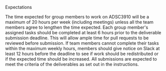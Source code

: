 Expectations

The time expected for group members to work on ADSC3910 will be a maximum of 20 hours per week (including meetings) unless all the team members agree to lengthen the time expected.
Each group member's assigned tasks should be completed at least 6 hours prior to the deliverable submission deadline. This will allow ample time for pull requests to be reviewed before submission.
If team members cannot complete their tasks within the maximum weekly hours, members should give notice on Slack at least 12 hours before the deadline to see if work should be redistributed or if the expected time should be increased.
All submissions are expected to meet the criteria of the deliverables as set out in the instructions.
